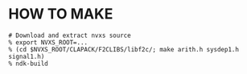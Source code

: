 HOW TO MAKE
===========

	# Download and extract nvxs source
	% export NVXS_ROOT=...
	% (cd $NVXS_ROOT/CLAPACK/F2CLIBS/libf2c/; make arith.h sysdep1.h signal1.h)
	% ndk-build

